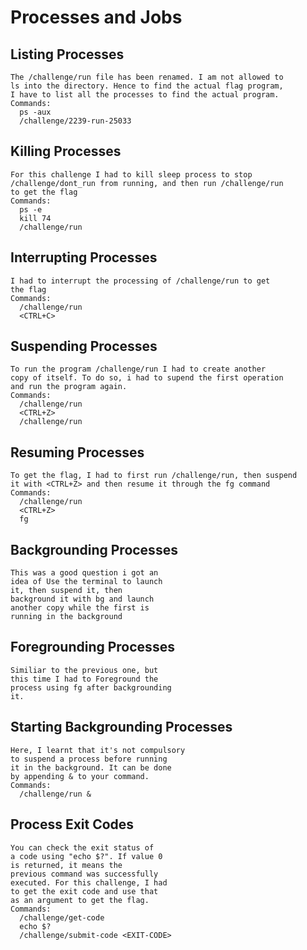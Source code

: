 # Processes and Jobs

  ## Listing Processes
  
    The /challenge/run file has been renamed. I am not allowed to
    ls into the directory. Hence to find the actual flag program,
    I have to list all the processes to find the actual program.
    Commands:
      ps -aux
      /challenge/2239-run-25033
  
  ## Killing Processes
  
    For this challenge I had to kill sleep process to stop
    /challenge/dont_run from running, and then run /challenge/run
    to get the flag
    Commands:
      ps -e
      kill 74
      /challenge/run
      
  ## Interrupting Processes
  
    I had to interrupt the processing of /challenge/run to get
    the flag
    Commands:
      /challenge/run
      <CTRL+C>
  
  ## Suspending Processes
  
    To run the program /challenge/run I had to create another 
    copy of itself. To do so, i had to supend the first operation
    and run the program again.
    Commands:
      /challenge/run
      <CTRL+Z>
      /challenge/run
      
  ## Resuming Processes
  
    To get the flag, I had to first run /challenge/run, then suspend
    it with <CTRL+Z> and then resume it through the fg command
    Commands:
      /challenge/run
      <CTRL+Z>
      fg
    
  ## Backgrounding Processes
  
    This was a good question i got an
    idea of Use the terminal to launch
    it, then suspend it, then
    background it with bg and launch
    another copy while the first is
    running in the background
    
  
  ## Foregrounding Processes
  
    Similiar to the previous one, but 
    this time I had to Foreground the
    process using fg after backgrounding
    it.
  
  
  ## Starting Backgrounding Processes
  
    Here, I learnt that it's not compulsory
    to suspend a process before running
    it in the background. It can be done
    by appending & to your command.
    Commands:
      /challenge/run &
  
  ## Process Exit Codes
  
    You can check the exit status of
    a code using "echo $?". If value 0
    is returned, it means the
    previous command was successfully
    executed. For this challenge, I had
    to get the exit code and use that
    as an argument to get the flag.
    Commands:
      /challenge/get-code
      echo $?
      /challenge/submit-code <EXIT-CODE>
    
  

